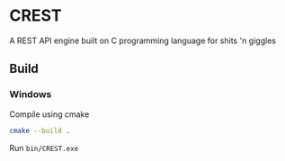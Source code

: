 # CREST

A REST API engine built on C programming language for shits 'n giggles

## Build

### Windows

Compile using cmake

```sh
cmake --build .
```

Run ```bin/CREST.exe```
